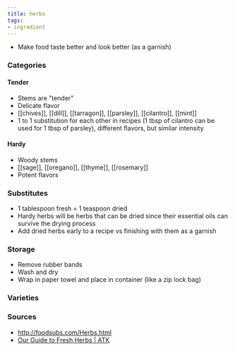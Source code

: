 ```yaml
---
title: herbs
tags:
- ingredient
---
```


* Make food taste better and look better (as a garnish)

### Categories
#### Tender
* Stems are "tender"
* Delicate flavor
* [[chives]], [[dill]], [[tarragon]], [[parsley]], [[cilantro]], [[mint]]
* 1 to 1 substitution for each other in recipes (1 tbsp of cilantro can be used for 1 tbsp of parsley), different flavors, but similar intensity

#### Hardy
* Woody stems
* [[sage]], [[oregano]], [[thyme]], [[rosemary]]
* Potent flavors

### Substitutes
* 1 tablespoon fresh = 1 teaspoon dried
* Hardy herbs will be herbs that can be dried since their essential oils can survive the drying process
* Add dried herbs early to a recipe vs finishing with them as a garnish

### Storage
* Remove rubber bands
* Wash and dry
* Wrap in paper towel and place in container (like a zip lock bag)

### Varieties

### Sources
* http://foodsubs.com/Herbs.html
* [Our Guide to Fresh Herbs | ATK](https://www.youtube.com/watch?v=GJ0lNZwoAKM)